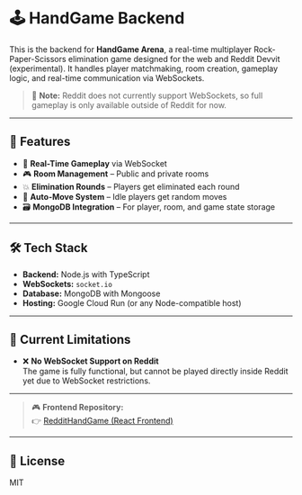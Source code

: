 # 🕹️ HandGame Backend

This is the backend for **HandGame Arena**, a real-time multiplayer Rock-Paper-Scissors elimination game designed for the web and Reddit Devvit (experimental). It handles player matchmaking, room creation, gameplay logic, and real-time communication via WebSockets.

> 🚨 **Note:** Reddit does not currently support WebSockets, so full gameplay is only available outside of Reddit for now.

---

## 🚀 Features

- 🔄 **Real-Time Gameplay** via WebSocket  
- 🎮 **Room Management** – Public and private rooms  
- 💥 **Elimination Rounds** – Players get eliminated each round  
- 🧠 **Auto-Move System** – Idle players get random moves  
- 🗃️ **MongoDB Integration** – For player, room, and game state storage  

---

## 🛠️ Tech Stack

- **Backend:** Node.js with TypeScript  
- **WebSockets:** `socket.io`  
- **Database:** MongoDB with Mongoose  
- **Hosting:** Google Cloud Run (or any Node-compatible host)

---

## 📌 Current Limitations

- ❌ **No WebSocket Support on Reddit**  
  The game is fully functional, but cannot be played directly inside Reddit yet due to WebSocket restrictions.

---

> 🎮 **Frontend Repository:**  
> 👉 [RedditHandGame (React Frontend)](https://github.com/medmoussaoui/RedditHandGame/)

---

## 📄 License

MIT
